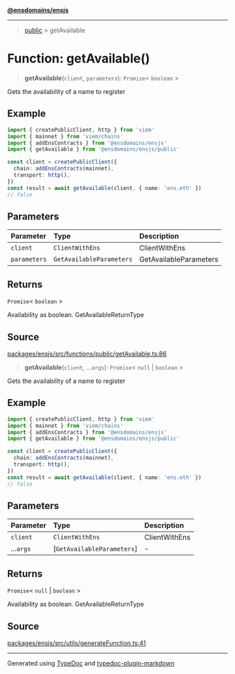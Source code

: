 [**@ensdomains/ensjs**](../README.md)

---

> [public](README.md) > getAvailable

# Function: getAvailable()

> **getAvailable**(`client`, `parameters`): `Promise`\< `boolean` \>

Gets the availability of a name to register

## Example

```ts
import { createPublicClient, http } from 'viem'
import { mainnet } from 'viem/chains'
import { addEnsContracts } from '@ensdomains/ensjs'
import { getAvailable } from '@ensdomains/ensjs/public'

const client = createPublicClient({
  chain: addEnsContracts(mainnet),
  transport: http(),
})
const result = await getAvailable(client, { name: 'ens.eth' })
// false
```

## Parameters

| Parameter    | Type                     | Description            |
| :----------- | :----------------------- | :--------------------- |
| `client`     | `ClientWithEns`          | ClientWithEns          |
| `parameters` | `GetAvailableParameters` | GetAvailableParameters |

## Returns

`Promise`\< `boolean` \>

Availability as boolean. GetAvailableReturnType

## Source

[packages/ensjs/src/functions/public/getAvailable.ts:86](https://github.com/ensdomains/ensjs-v3/blob/1b90b888/packages/ensjs/src/functions/public/getAvailable.ts#L86)

> **getAvailable**(`client`, ...`args`): `Promise`\< `null` \| `boolean` \>

Gets the availability of a name to register

## Example

```ts
import { createPublicClient, http } from 'viem'
import { mainnet } from 'viem/chains'
import { addEnsContracts } from '@ensdomains/ensjs'
import { getAvailable } from '@ensdomains/ensjs/public'

const client = createPublicClient({
  chain: addEnsContracts(mainnet),
  transport: http(),
})
const result = await getAvailable(client, { name: 'ens.eth' })
// false
```

## Parameters

| Parameter | Type                       | Description   |
| :-------- | :------------------------- | :------------ |
| `client`  | `ClientWithEns`            | ClientWithEns |
| ...`args` | [`GetAvailableParameters`] | -             |

## Returns

`Promise`\< `null` \| `boolean` \>

Availability as boolean. GetAvailableReturnType

## Source

[packages/ensjs/src/utils/generateFunction.ts:41](https://github.com/ensdomains/ensjs-v3/blob/1b90b888/packages/ensjs/src/utils/generateFunction.ts#L41)

---

Generated using [TypeDoc](https://typedoc.org/) and [typedoc-plugin-markdown](https://www.npmjs.com/package/typedoc-plugin-markdown)
